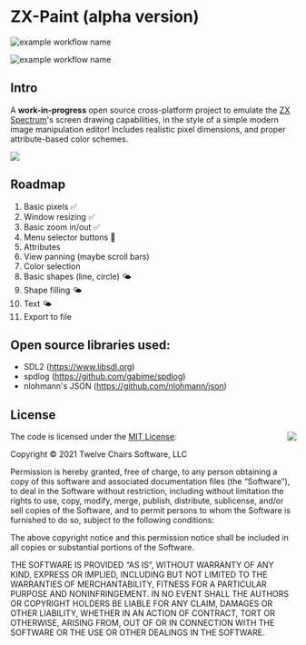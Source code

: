 # ZX-Paint (alpha version)
![example workflow name](https://github.com/actions/hello-world/workflows/Greet%20Everyone/badge.svg)

![example workflow name](https://github.com/twelvechairssoftware/zxpaint/workflows/CMake+%2B+SonarCloud+Analysis/badge.svg)
## Intro
A **work-in-progress** open source cross-platform project to emulate the [ZX Spectrum](https://en.wikipedia.org/wiki/ZX_Spectrum_graphic_modes)'s screen drawing capabilities, in the style of a simple modern image manipulation editor! Includes realistic pixel dimensions, and proper attribute-based color schemes.

![](https://github.com/twelvechairssoftware/zxpaint/raw/master/imageList/zxpaint.png)

## Roadmap
1. Basic pixels ✅
2. Window resizing ✅
3. Basic zoom in/out ✅
4. Menu selector buttons 🚧
5. Attributes
6. View panning (maybe scroll bars)
7. Color selection
8. Basic shapes (line, circle) 🌤️
9. Shape filling 🌤️
10. Text 🌤️
11. Export to file

## Open source libraries used:
 - SDL2 (https://www.libsdl.org)
 - spdlog (https://github.com/gabime/spdlog)
 - nlohmann's JSON (https://github.com/nlohmann/json)


## License

<img align="right" src="http://opensource.org/trademarks/opensource/OSI-Approved-License-100x137.png">

The code is licensed under the [MIT License](http://opensource.org/licenses/MIT):

Copyright &copy; 2021 Twelve Chairs Software, LLC

Permission is hereby granted, free of charge, to any person obtaining a copy of this software and associated documentation files (the “Software”), to deal in the Software without restriction, including without limitation the rights to use, copy, modify, merge, publish, distribute, sublicense, and/or sell copies of the Software, and to permit persons to whom the Software is furnished to do so, subject to the following conditions:

The above copyright notice and this permission notice shall be included in all copies or substantial portions of the Software.

THE SOFTWARE IS PROVIDED “AS IS”, WITHOUT WARRANTY OF ANY KIND, EXPRESS OR IMPLIED, INCLUDING BUT NOT LIMITED TO THE WARRANTIES OF MERCHANTABILITY, FITNESS FOR A PARTICULAR PURPOSE AND NONINFRINGEMENT. IN NO EVENT SHALL THE AUTHORS OR COPYRIGHT HOLDERS BE LIABLE FOR ANY CLAIM, DAMAGES OR OTHER LIABILITY, WHETHER IN AN ACTION OF CONTRACT, TORT OR OTHERWISE, ARISING FROM, OUT OF OR IN CONNECTION WITH THE SOFTWARE OR THE USE OR OTHER DEALINGS IN THE SOFTWARE.